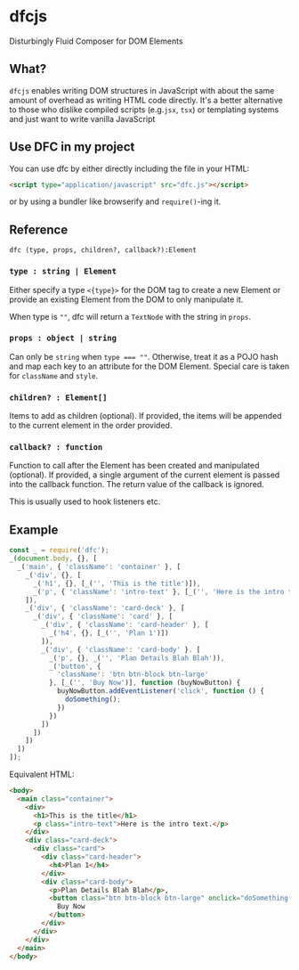 # dfcjs
Disturbingly Fluid Composer for DOM Elements

## What?
`dfcjs` enables writing DOM structures in JavaScript with about the same amount
of overhead as writing HTML code directly. It's a better alternative to those
who dislike compiled scripts (e.g.`jsx`, `tsx`) or templating systems and 
just want to write vanilla JavaScript

## Use DFC in my project
You can use dfc by either directly including the file in your HTML:
````HTML
<script type="application/javascript" src="dfc.js"></script>
````

or by using a bundler like browserify and `require()`-ing it.

## Reference
`dfc (type, props, children?, callback?):Element`

### `type : string | Element`
Either specify a type `<{type}>` for the DOM tag to create a new Element
or provide an existing Element from the DOM to only manipulate it.

When type is `""`, dfc will return a `TextNode` with the string in `props`.

### `props : object | string`
Can only be `string` when `type === ""`. Otherwise, treat it as a POJO hash and
map each key to an attribute for the DOM Element. Special care is taken for 
`className` and `style`.

### `children? : Element[]`
Items to add as children (optional). If provided, the items will be appended to
the current element in the order provided.

### `callback? : function`
Function to call after the Element has been created and manipulated (optional).
If provided, a single argument of the current element is passed into the 
callback function. The return value of the callback is ignored. 

This is usually used to hook listeners etc.

## Example
````JavaScript
const _ = require('dfc');
_(document.body, {}, [
  _('main', { 'className': 'container' }, [
    _('div', {}, [
      _('h1', {}, [_('', 'This is the title')]),
      _('p', { 'className': 'intro-text' }, [_('', 'Here is the intro text.')])
    ]),
    _('div', { 'className': 'card-deck' }, [
      _('div', { 'className': 'card' }, [
        _('div', { 'className': 'card-header' }, [
          _('h4', {}, [_('', 'Plan 1')])
        ]),
        _('div', { 'className': 'card-body' }. [
          _('p', {}, _('', 'Plan Details Blah Blah')),
          _('button', {
            'className': 'btn btn-block btn-large'
          }, [_('', 'Buy Now')], function (buyNowButton) {
            buyNowButton.addEventListener('click', function () {
              doSomething();
            })
          })
        ])
      ])
    ])
  ])
]);
````

Equivalent HTML:
````HTML
<body>
  <main class="container">
    <div>
      <h1>This is the title</h1>
      <p class="intro-text">Here is the intro text.</p>
    </div>
    <div class="card-deck">
      <div class="card">
        <div class="card-header">
          <h4>Plan 1</h4>
        </div>
        <div class="card-body">
          <p>Plan Details Blah Blah</p>,
          <button class="btn btn-block btn-large" onclick="doSomething()">
            Buy Now
          </button>
        </div>
      </div>
    </div>
  </main>
</body>
````